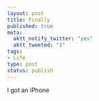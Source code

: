 ```yaml
--- 
layout: post
title: Finally
published: true
meta: 
  aktt_notify_twitter: "yes"
  aktt_tweeted: "1"
tags: 
- Life
type: post
status: publish
---
```

I got an iPhone 
